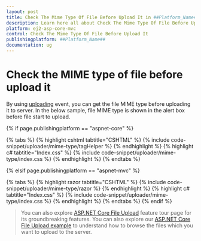 ```yaml
---
layout: post
title: Check The Mime Type Of File Before Upload It in ##Platform_Name## Uploader Component
description: Learn here all about Check The Mime Type Of File Before Upload It in Syncfusion ##Platform_Name## Uploader component of syncfusion and more.
platform: ej2-asp-core-mvc
control: Check The Mime Type Of File Before Upload It
publishingplatform: ##Platform_Name##
documentation: ug
---
```



# Check the MIME type of file before upload it

By using [uploading](https://help.syncfusion.com/cr/aspnetcore-js2/Syncfusion.EJ2.Inputs.Uploader.html#Syncfusion_EJ2_Inputs_Uploader_Uploading) event, you can get the file MIME type before uploading it to server.
In the below sample, file MIME type is shown in the alert box before file start to upload.

{% if page.publishingplatform == "aspnet-core" %}

{% tabs %}
{% highlight cshtml tabtitle="CSHTML" %}
{% include code-snippet/uploader/mime-type/tagHelper %}
{% endhighlight %}
{% highlight c# tabtitle="Index.css" %}
{% include code-snippet/uploader/mime-type/index.css %}
{% endhighlight %}
{% endtabs %}

{% elsif page.publishingplatform == "aspnet-mvc" %}

{% tabs %}
{% highlight razor tabtitle="CSHTML" %}
{% include code-snippet/uploader/mime-type/razor %}
{% endhighlight %}
{% highlight c# tabtitle="Index.css" %}
{% include code-snippet/uploader/mime-type/index.css %}
{% endhighlight %}
{% endtabs %}
{% endif %}


> You can also explore [ASP.NET Core File Upload](https://www.syncfusion.com/aspnet-core-ui-controls/file-upload) feature tour page for its groundbreaking features. You can also explore our [ASP.NET Core File Upload example](https://ej2.syncfusion.com/aspnetcore/Uploader/DefaultFunctionalities#/material) to understand how to browse the files which you want to upload to the server.